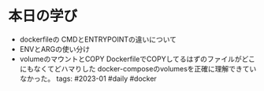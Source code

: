 # 本日の学び
- dockerfileの CMDとENTRYPOINTの違いについて
- ENVとARGの使い分け
- volumeのマウントとCOPY
DockerfileでCOPYしてるはずのファイルがどこにもなくてどハマりした
docker-composeのvolumesを正確に理解できていなかった。
 tags: #2023-01 #daily #docker 